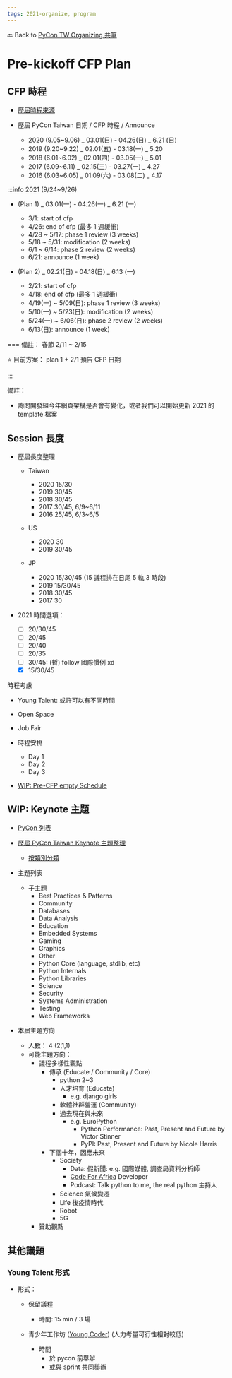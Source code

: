 ```yaml
---
tags: 2021-organize, program
---
```


🔙 Back to [PyCon TW Organizing 共筆](https://hackmd.io/@pycontw/SyG5_GrED/https%3A%2F%2Fhackmd.io%2F%40pycontw%2FByi2hyM9w)

# Pre-kickoff CFP Plan



## CFP 時程

- [歷屆時程來源](https://trello.com/c/3JHXIG2U/35-決定-cfp-開始、結束時間)

- 歷屆 PyCon Taiwan 日期 /  CFP 時程 / Announce
    - 2020 (9.05~9.06) _  03.01(日) - 04.26(日) _ 6.21 (日)
    - 2019 (9.20~9.22) _  02.01(五) - 03.18(一) _ 5.20
    - 2018 (6.01~6.02) _  02.01(四) - 03.05(一) _ 5.01
    - 2017 (6.09~6.11) _  02.15(三) - 03.27(一) _ 4.27
    - 2016 (6.03~6.05) _  01.09(六) - 03.08(二) _ 4.17

:::info
2021 (9/24~9/26)
- (Plan 1) _ 03.01(一) - 04.26(一) _ 6.21 (一)
    - 3/1: start of cfp
    - 4/26: end of cfp (最多 1 週緩衝)
    - 4/28 ~ 5/17: phase 1 review (3 weeks)
    - 5/18 ~ 5/31: modification (2 weeks)
    - 6/1 ~ 6/14: phase 2 review (2 weeks)
    - 6/21: announce (1 week)

- (Plan 2) _ 02.21(日) - 04.18(日) _ 6.13 (一)
    - 2/21: start of cfp
    - 4/18: end of cfp (最多 1 週緩衝)
    - 4/19(一) ~ 5/09(日): phase 1 review (3 weeks)
    - 5/10(一) ~ 5/23(日): modification (2 weeks)
    - 5/24(一) ~ 6/06(日): phase 2 review (2 weeks)
    - 6/13(日): announce (1 week)

===
備註： 春節 2/11 ~ 2/15

⭐️ 目前方案： plan 1 + 2/1 預告 CFP 日期

:::

備註： 
- 詢問開發組今年網頁架構是否會有變化，或者我們可以開始更新 2021 的 template 檔案



## Session 長度

- 歷屆長度整理
    - Taiwan
        - 2020 15/30
        - 2019 30/45
        - 2018 30/45
        - 2017 30/45, 6/9~6/11
        - 2016 25/45, 6/3~6/5
    - US
        - 2020 30
        - 2019 30/45

    - JP
        - 2020 15/30/45 (15 議程排在日尾 5 軌 3 時段)
        - 2019 15/30/45
        - 2018 30/45
        - 2017 30


- 2021 時間選項：
    - [ ] 20/30/45
    - [ ] 20/45
    - [ ] 20/40
    - [ ] 20/35
    - [ ] 30/45: (暫) follow 國際慣例 xd
    - [x] 15/30/45

時程考慮 
- Young Talent: 或許可以有不同時間
- Open Space
- Job Fair

- 時程安排
    - Day 1
    - Day 2
    - Day 3

- [WIP: Pre-CFP empty Schedule](https://docs.google.com/spreadsheets/d/1cGqf9tU3G_uluOpbWqX2rYsj8GHO6Z8jjAuWHTivkRg/edit#gid=0)


## WIP: Keynote 主題

- [PyCon 列表](https://pycon.org)

- [歷屆 PyCon Taiwan Keynote 主題整理](https://docs.google.com/spreadsheets/d/19XLkqT-H7hn253tF6tA4aIReAo0eWtGx-CHYNCZh_kA/edit#gid=1485156022)
    - [按類別分類](https://docs.google.com/spreadsheets/d/19XLkqT-H7hn253tF6tA4aIReAo0eWtGx-CHYNCZh_kA/edit#gid=1793397564)

- 主題列表
    - 子主題
        - Best Practices & Patterns
        - Community
        - Databases
        - Data Analysis
        - Education
        - Embedded Systems
        - Gaming
        - Graphics
        - Other
        - Python Core (language, stdlib, etc)
        - Python Internals
        - Python Libraries
        - Science
        - Security
        - Systems Administration
        - Testing
        - Web Frameworks


- 本屆主題方向
    - 人數： 4 (2,1,1)
    - 可能主題方向：
        - 議程多樣性觀點
            - 傳承 (Educate / Community / Core)
                - python 2~3
                - 人才培育 (Educate)
                    - e.g. django girls
                - 軟體社群營運 (Community)
                - 過去現在與未來
                    - e.g. EuroPython
                        - Python Performance: Past, Present and Future by Victor Stinner
                        - PyPI: Past, Present and Future by Nicole Harris
            - 下個十年，因應未來
                - Society 
                    - Data: 假新聞: e.g. 國際媒體, 調查局資料分析師
                    - [Code For Africa](https://github.com/CodeForAfrica) Developer
                    - Podcast: Talk python to me, the real python 主持人
                - Science 氣候變遷
                - Life 後疫情時代
                - Robot
                - 5G
        - 贊助觀點


## 其他議題


### Young Talent 形式

- 形式：
   - 保留議程
        - 時間: 15 min / 3 場

    - 青少年工作坊 ([Young Coder](https://2019.pyconuk.org/childrens-day/)) (人力考量可行性相對較低)
        - 時間
            - 於 pycon 前舉辦
            - 或與 sprint 共同舉辦




